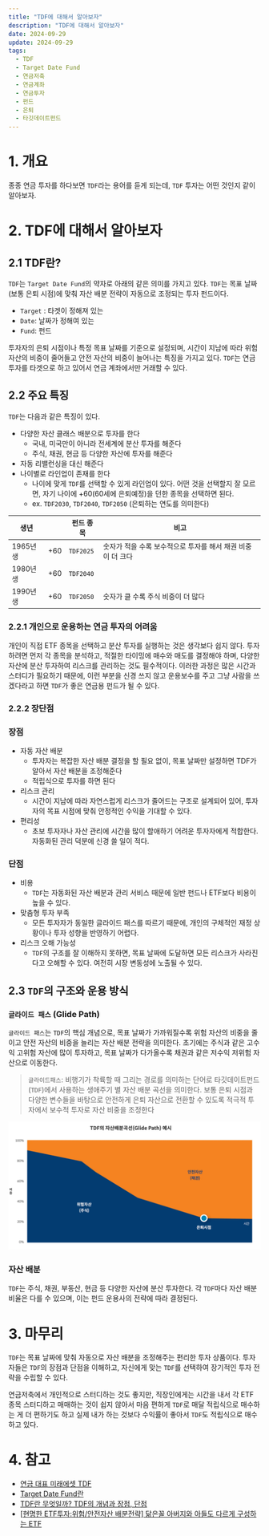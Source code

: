 ```yaml
---
title: "TDF에 대해서 알아보자"
description: "TDF에 대해서 알아보자"
date: 2024-09-29
update: 2024-09-29
tags:
  - TDF
  - Target Date Fund
  - 연금저축
  - 연금계좌
  - 연금투자
  - 펀드
  - 은퇴
  - 타깃데이트펀드
---
```


# 1. 개요

종종 연금 투자를 하다보면 `TDF`라는 용어를 듣게 되는데, `TDF` 투자는 어떤 것인지 같이 알아보자.

# 2. TDF에 대해서 알아보자

## 2.1 TDF란?

`TDF`는 `Target Date Fund`의 약자로 아래의 같은 의미를 가지고 있다. `TDF`는 목표 날짜(보통 은퇴 시점)에 맞춰 자산 배분 전략이 자동으로 조정되는 투자 펀드이다.

- `Target` : 타겟이 정해져 있는
- `Date`: 날짜가 정해여 있는
- `Fund`: 펀드

투자자의 은퇴 시점이나 특정 목표 날짜를 기준으로 설정되며, 시간이 지남에 따라 위험 자산의 비중이 줄어들고 안전 자산의 비중이 늘어나는 특징을 가지고 있다. `TDF`는 연금 투자를 타겟으로 하고 있어서 연금 계좌에서만 거래할 수 있다.

## 2.2 주요 특징

`TDF`는 다음과 같은 특징이 있다.

- 다양한 자산 클래스 배분으로 투자를 한다
  - 국내, 미국만이 아니라 전세계에 분산 투자를 해준다
  - 주식, 채권, 현금 등 다양한 자산에 투자를 해준다
- 자동 리밸런싱을 대신 해준다
- 나이별로 라인업이 존재를 한다
  - 나이에 맞게 `TDF`를 선택할 수 있게 라인업이 있다. 어떤 것을 선택할지 잘 모르면, 자기 나이에 +60(60세에 은퇴예정)을 던한 종목을 선택하면 된다.
  - ex. `TDF2030`, `TDF2040`, `TDF2050` (은퇴하는 연도를 의미한다)

| 생년     |      | 펀드 종목 | 비고                                                        |
| -------- | ---- | --------- | ----------------------------------------------------------- |
| 1965년생 | +60  | `TDF2025` | 숫자가 적을 수록 보수적으로 투자를 해서 채권 비중이 더 크다 |
| 1980년생 | +60  | `TDF2040` |                                                             |
| 1990년생 | +60  | `TDF2050` | 숫자가 클 수록 주식 비중이 더 많다                          |

### 2.2.1 개인으로 운용하는 연금 투자의 어려움

개인이 직접 ETF 종목을 선택하고 분산 투자를 실행하는 것은 생각보다 쉽지 않다. 투자하려면 먼저 각 종목을 분석하고, 적절한 타이밍에 매수와 매도를 결정해야 하며, 다양한 자산에 분산 투자하여 리스크를 관리하는 것도 필수적이다. 이러한 과정은 많은 시간과 스터디가 필요하기 때문에, 이런 부분을 신경 쓰지 않고 운용보수를 주고 그냥 사람을 쓰겠다라고 하면 `TDF`가 좋은 연금용 펀드가 될 수 있다.

### 2.2.2 장단점

### 장점

- 자동 자산 배분
  - 투자자는 복잡한 자산 배분 결정을 할 필요 없이, 목표 날짜만 설정하면 TDF가 알아서 자산 배분을 조정해준다
  - 적립식으로 투자를 하면 된다
- 리스크 관리
  - 시간이 지남에 따라 자연스럽게 리스크가 줄어드는 구조로 설계되어 있어, 투자자의 목표 시점에 맞춰 안정적인 수익을 기대할 수 있다.
- 편리성
  - 초보 투자자나 자산 관리에 시간을 많이 할애하기 어려운 투자자에게 적합한다. 자동화된 관리 덕분에 신경 쓸 일이 적다.

### 단점

- 비용
  - `TDF`는 자동화된 자산 배분과 관리 서비스 때문에 일반 펀드나 ETF보다 비용이 높을 수 있다.
- 맞춤형 투자 부족
  - 모든 투자자가 동일한 글라이드 패스를 따르기 때문에, 개인의 구체적인 재정 상황이나 투자 성향을 반영하기 어렵다.
- 리스크 오해 가능성
  - `TDF`의 구조를 잘 이해하지 못하면, 목표 날짜에 도달하면 모든 리스크가 사라진다고 오해할 수 있다. 여전히 시장 변동성에 노출될 수 있다.

## 2.3 `TDF`의 구조와 운용 방식

### `글라이드 패스` (Glide Path)

`글라이드 패스`는 `TDF`의 핵심 개념으로, 목표 날짜가 가까워질수록 위험 자산의 비중을 줄이고 안전 자산의 비중을 늘리는 자산 배분 전략을 의미한다. 초기에는 주식과 같은 고수익 고위험 자산에 많이 투자하고, 목표 날짜가 다가올수록 채권과 같은 저수익 저위험 자산으로 이동한다.

> `글라이드패스`: 비행기가 착륙할 때 그리는 경로를 의미하는 단어로 타깃데이트펀드(`TDF`)에서 사용하는 생애주기 별 자산 배분 곡선을 의미한다. 보통 은퇴 시점과 다양한 변수들을 바탕으로 안전하게 은퇴 자산으로 전환할 수 있도록 적극적 투자에서 보수적 투자로 자산 비중을 조정한다

![TDF - 미래에셋 자료](image-20240929171449072.png)

### 

### 자산 배분

`TDF`는 주식, 채권, 부동산, 현금 등 다양한 자산에 분산 투자한다. 각 `TDF`마다 자산 배분 비율은 다를 수 있으며, 이는 펀드 운용사의 전략에 따라 결정된다.

# 3. 마무리

`TDF`는 목표 날짜에 맞춰 자동으로 자산 배분을 조정해주는 편리한 투자 상품이다. 투자자들은 `TDF`의 장점과 단점을 이해하고, 자신에게 맞는 `TDF`를 선택하여 장기적인 투자 전략을 수립할 수 있다.

연금저축에서 개인적으로 스터디하는 것도 좋지만, 직장인에게는 시간을 내서 각 ETF 종목 스터디하고 매매하는 것이 쉽지 않아서 마음 편하게 `TDF`로 매달 적립식으로 매수하는 게 더 편하기도 하고 실제 내가 하는 것보다 수익률이 좋아서 `TDF`도 적립식으로 매수하고 있다.

# 4. 참고

- [연금 대표 미래에셋 TDF](https://investments.miraeasset.com/annuity/tdf/miraeasset.do)
- [Target Date Fund란](https://www.fundguide.net/Fund/TDF)
- [TDF란 무엇일까? TDF의 개념과 장점, 단점](https://toalmotexit.com/concepts/tdf/)
- [[현명한 ETF투자:위험/안전자산 배분전략\] 닮은꼴 아버지와 아들도 다르게 구성하는 ETF](https://www.kcie.or.kr/mobile/guide/3/18/web_view?series_idx=&content_idx=623)
